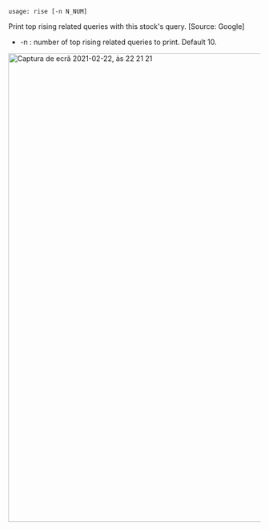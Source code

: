 ```
usage: rise [-n N_NUM]
```
Print top rising related queries with this stock's query. [Source: Google]
  * -n : number of top rising related queries to print. Default 10.

<img width="934" alt="Captura de ecrã 2021-02-22, às 22 21 21" src="https://user-images.githubusercontent.com/25267873/108777814-4f21fa80-755c-11eb-96da-0327c9a0da57.png">
